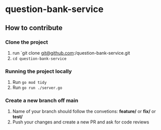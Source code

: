 # question-bank-service

## How to contribute

### Clone the project
1. run `git clone git@github.com:<your-github-username>/question-bank-service.git
2. `cd question-bank-service`

### Running the project locally
1. Run `go mod tidy`
2. Run `go run ./server.go`

### Create a new branch off main
1. Name of your branch should follow the convetions: <b>feature/<feature></b> or <b>fix/<your-fix></b> or <b>test/<your-test></b>
2. Push your changes and create a new PR and ask for code reviews
